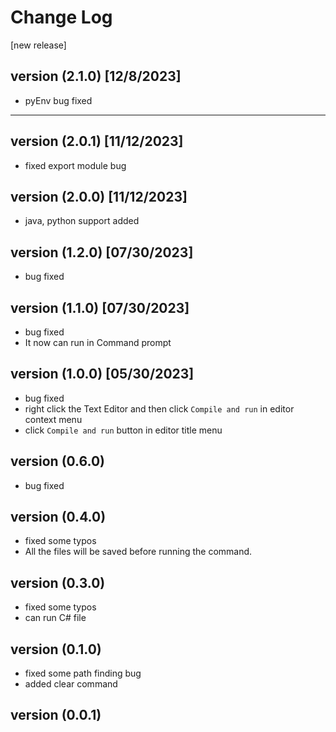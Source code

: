 # Change Log

[new release]
## version (2.1.0) [12/8/2023]
- pyEnv bug fixed

----
## version (2.0.1) [11/12/2023]
- fixed export module bug

## version (2.0.0) [11/12/2023]
- java, python support added

## version (1.2.0) [07/30/2023]
- bug fixed

## version (1.1.0) [07/30/2023]
- bug fixed
- It now can run in Command prompt

## version (1.0.0) [05/30/2023]
- bug fixed
- right click the Text Editor and then click `Compile and run` in editor context menu
- click `Compile and run` button in editor title menu

## version (0.6.0)
- bug fixed

## version (0.4.0)
- fixed some typos
- All the files will be saved before running the command.

## version (0.3.0)
- fixed some typos
- can run C# file

## version (0.1.0)
- fixed some path finding bug
- added clear command

## version (0.0.1)